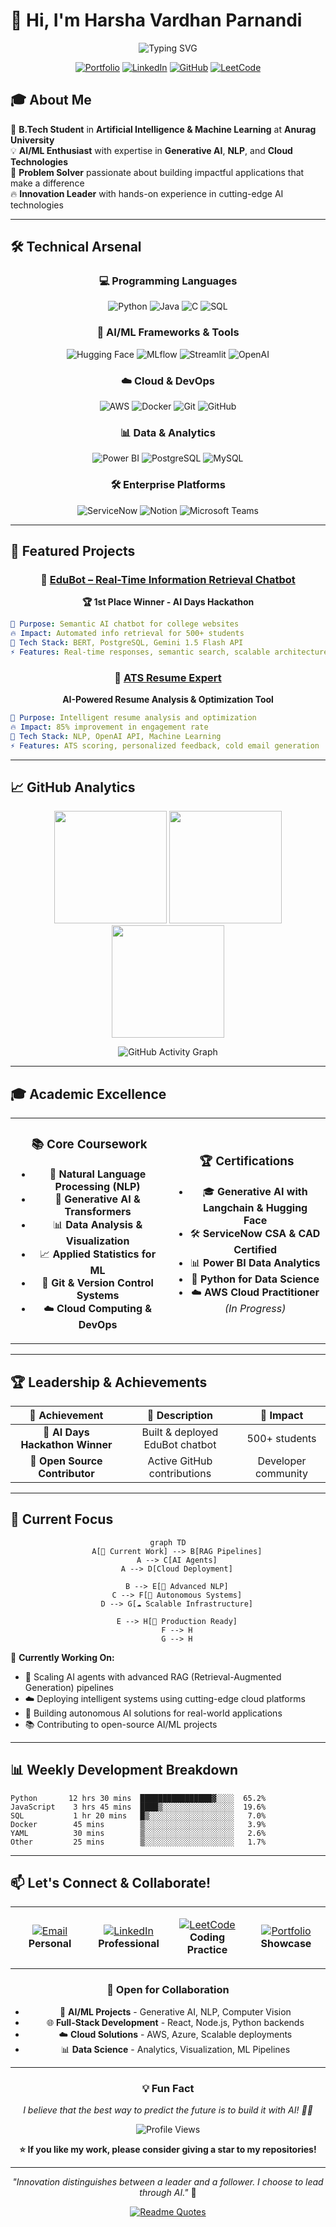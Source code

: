 # 👋 Hi, I'm Harsha Vardhan Parnandi

<div align="center">

![Typing SVG](https://readme-typing-svg.herokuapp.com?font=Fira+Code&duration=3000&pause=1000&color=2563EB&center=true&vCenter=true&multiline=true&width=600&height=100&lines=AI%2FML+Engineering+Student;Building+Next-Gen+AI+Solutions;Passionate+about+Generative+AI+%26+NLP)

[![Portfolio](https://img.shields.io/badge/Portfolio-harshajustin.me-2563EB?style=for-the-badge&logo=google-chrome&logoColor=white)](https://harshajustin.me)
[![LinkedIn](https://img.shields.io/badge/LinkedIn-Connect-0077B5?style=for-the-badge&logo=linkedin&logoColor=white)](https://www.linkedin.com/in/harshavardhanuparnandi/)
[![GitHub](https://img.shields.io/badge/GitHub-Follow-181717?style=for-the-badge&logo=github&logoColor=white)](https://github.com/harshajustin)
[![LeetCode](https://img.shields.io/badge/LeetCode-Solve-FFA116?style=for-the-badge&logo=leetcode&logoColor=white)](https://leetcode.com/u/22eg107a47/)

</div>

## 🎓 About Me

🚀 **B.Tech Student** in **Artificial Intelligence & Machine Learning** at **Anurag University**  
💡 **AI/ML Enthusiast** with expertise in **Generative AI**, **NLP**, and **Cloud Technologies**  
🌟 **Problem Solver** passionate about building impactful applications that make a difference  
🔥 **Innovation Leader** with hands-on experience in cutting-edge AI technologies  

---

## 🛠️ Technical Arsenal

<div align="center">

### 💻 Programming Languages
![Python](https://img.shields.io/badge/Python-3776AB?style=for-the-badge&logo=python&logoColor=white)
![Java](https://img.shields.io/badge/Java-ED8B00?style=for-the-badge&logo=oracle&logoColor=white)
![C](https://img.shields.io/badge/C-00599C?style=for-the-badge&logo=c&logoColor=white)
![SQL](https://img.shields.io/badge/SQL-4479A1?style=for-the-badge&logo=mysql&logoColor=white)

### 🤖 AI/ML Frameworks & Tools
![Hugging Face](https://img.shields.io/badge/🤗_Hugging_Face-FFD21E?style=for-the-badge)
![MLflow](https://img.shields.io/badge/MLflow-0194E2?style=for-the-badge&logo=mlflow&logoColor=white)
![Streamlit](https://img.shields.io/badge/Streamlit-FF4B4B?style=for-the-badge&logo=streamlit&logoColor=white)
![OpenAI](https://img.shields.io/badge/OpenAI-412991?style=for-the-badge&logo=openai&logoColor=white)

### ☁️ Cloud & DevOps
![AWS](https://img.shields.io/badge/AWS-232F3E?style=for-the-badge&logo=amazon-aws&logoColor=white)
![Docker](https://img.shields.io/badge/Docker-2496ED?style=for-the-badge&logo=docker&logoColor=white)
![Git](https://img.shields.io/badge/Git-F05032?style=for-the-badge&logo=git&logoColor=white)
![GitHub](https://img.shields.io/badge/GitHub-181717?style=for-the-badge&logo=github&logoColor=white)

### 📊 Data & Analytics
![Power BI](https://img.shields.io/badge/Power_BI-F2C811?style=for-the-badge&logo=powerbi&logoColor=black)
![PostgreSQL](https://img.shields.io/badge/PostgreSQL-336791?style=for-the-badge&logo=postgresql&logoColor=white)
![MySQL](https://img.shields.io/badge/MySQL-4479A1?style=for-the-badge&logo=mysql&logoColor=white)

### 🛠️ Enterprise Platforms
![ServiceNow](https://img.shields.io/badge/ServiceNow-62D84E?style=for-the-badge&logo=servicenow&logoColor=white)
![Notion](https://img.shields.io/badge/Notion-000000?style=for-the-badge&logo=notion&logoColor=white)
![Microsoft Teams](https://img.shields.io/badge/Microsoft_Teams-6264A7?style=for-the-badge&logo=microsoft-teams&logoColor=white)

</div>

---

## 🚀 Featured Projects

<div align="center">

### 🤖 [EduBot – Real-Time Information Retrieval Chatbot](https://github.com/7FD-Visionova/Edubot)
**🏆 1st Place Winner - AI Days Hackathon**

</div>

```yaml
🎯 Purpose: Semantic AI chatbot for college websites
🔥 Impact: Automated info retrieval for 500+ students
🧠 Tech Stack: BERT, PostgreSQL, Gemini 1.5 Flash API
⚡ Features: Real-time responses, semantic search, scalable architecture
```

<div align="center">

### 📝 [ATS Resume Expert](https://github.com/harshajustin/ATS-Resume-Expert)
**AI-Powered Resume Analysis & Optimization Tool**

</div>

```yaml
🎯 Purpose: Intelligent resume analysis and optimization
🔥 Impact: 85% improvement in engagement rate
🧠 Tech Stack: NLP, OpenAI API, Machine Learning
⚡ Features: ATS scoring, personalized feedback, cold email generation
```

---

## 📈 GitHub Analytics

<div align="center">

<img height="180em" src="https://github-readme-stats.vercel.app/api?username=harshajustin&show_icons=true&theme=dark&border_radius=12&bg_color=0D1117&title_color=3B82F6&text_color=E2E8F0&icon_color=3B82F6&border_color=334155" />
<img height="180em" src="https://github-readme-stats.vercel.app/api/top-langs/?username=harshajustin&layout=compact&theme=dark&border_radius=12&bg_color=0D1117&title_color=3B82F6&text_color=E2E8F0&border_color=334155&langs_count=8" />

<img height="180em" src="https://streak-stats.demolab.com/?user=harshajustin&theme=dark&border_radius=12&background=0D1117&border=334155&stroke=3B82F6&ring=3B82F6&fire=F59E0B&currStreakLabel=E2E8F0&sideLabels=E2E8F0&currStreakNum=3B82F6&sideNums=3B82F6&dates=94A3B8" />

![GitHub Activity Graph](https://github-readme-activity-graph.vercel.app/graph?username=harshajustin&theme=github-compact&bg_color=0D1117&color=3B82F6&line=3B82F6&point=E2E8F0&area=true&hide_border=true)

</div>

---

## 🎓 Academic Excellence

<table align="center">
<tr>
<td align="center" width="50%">

### 📚 Core Coursework
- 🧠 **Natural Language Processing (NLP)**
- 🤖 **Generative AI & Transformers**
- 📊 **Data Analysis & Visualization**
- 📈 **Applied Statistics for ML**
- 🔧 **Git & Version Control Systems**
- ☁️ **Cloud Computing & DevOps**

</td>
<td align="center" width="50%">

### 🏆 Certifications
- 🎓 **Generative AI with Langchain & Hugging Face**
- 🛠️ **ServiceNow CSA & CAD Certified**
- 📊 **Power BI Data Analytics**
- 🐍 **Python for Data Science**
- ☁️ **AWS Cloud Practitioner** *(In Progress)*

</td>
</tr>
</table>

---

## 🏆 Leadership & Achievements

<div align="center">

| 🏅 Achievement | 📝 Description | 👥 Impact |
|:-------------:|:-------------:|:---------:|
| 🥇 **AI Days Hackathon Winner** | Built & deployed EduBot chatbot | 500+ students |
| 🎯 **Open Source Contributor** | Active GitHub contributions | Developer community |

</div>

---

## 🔬 Current Focus

<div align="center">

```mermaid
graph TD
    A[🔭 Current Work] --> B[RAG Pipelines]
    A --> C[AI Agents]
    A --> D[Cloud Deployment]
    
    B --> E[🧠 Advanced NLP]
    C --> F[🤖 Autonomous Systems]
    D --> G[☁️ Scalable Infrastructure]
    
    E --> H[🚀 Production Ready]
    F --> H
    G --> H
```

</div>

🔭 **Currently Working On:**
- 🧠 Scaling AI agents with advanced RAG (Retrieval-Augmented Generation) pipelines
- ☁️ Deploying intelligent systems using cutting-edge cloud platforms
- 🤖 Building autonomous AI solutions for real-world applications
- 📚 Contributing to open-source AI/ML projects

---

## 📊 Weekly Development Breakdown

<!--START_SECTION:waka-->
```text
Python       12 hrs 30 mins  ████████████████▓░░░░  65.2%
JavaScript    3 hrs 45 mins  ████▒░░░░░░░░░░░░░░░░  19.6%
SQL           1 hr 20 mins   █▒░░░░░░░░░░░░░░░░░░░   7.0%
Docker        45 mins        ▒░░░░░░░░░░░░░░░░░░░░   3.9%
YAML          30 mins        ▒░░░░░░░░░░░░░░░░░░░░   2.6%
Other         25 mins        ▒░░░░░░░░░░░░░░░░░░░░   1.7%
```
<!--END_SECTION:waka-->

---

## 📫 Let's Connect & Collaborate!

<div align="center">

<table>
<tr>
<td align="center" width="25%">

[![Email](https://img.shields.io/badge/Email-D14836?style=for-the-badge&logo=gmail&logoColor=white)](mailto:harshajustin2@gmail.com)
**Personal**

</td>
<td align="center" width="25%">

[![LinkedIn](https://img.shields.io/badge/LinkedIn-0077B5?style=for-the-badge&logo=linkedin&logoColor=white)](https://www.linkedin.com/in/harshavardhanuparnandi/)
**Professional**

</td>
<td align="center" width="25%">

[![LeetCode](https://img.shields.io/badge/LeetCode-FFA116?style=for-the-badge&logo=leetcode&logoColor=white)](https://leetcode.com/u/22eg107a47/)
**Coding Practice**

</td>
<td align="center" width="25%">

[![Portfolio](https://img.shields.io/badge/Portfolio-FF5722?style=for-the-badge&logo=google-chrome&logoColor=white)](https://harshajustin.me)
**Showcase**

</td>
</tr>
</table>

### 🤝 Open for Collaboration
- 🚀 **AI/ML Projects** - Generative AI, NLP, Computer Vision
- 🌐 **Full-Stack Development** - React, Node.js, Python backends
- ☁️ **Cloud Solutions** - AWS, Azure, Scalable deployments
- 📊 **Data Science** - Analytics, Visualization, ML Pipelines

</div>

---

<div align="center">

### 💡 Fun Fact
*I believe that the best way to predict the future is to build it with AI! 🤖✨*

![Profile Views](https://komarev.com/ghpvc/?username=harshajustin&color=2563EB&style=for-the-badge&label=PROFILE+VIEWS)

**⭐ If you like my work, please consider giving a star to my repositories!**

</div>

---

<div align="center">

*"Innovation distinguishes between a leader and a follower. I choose to lead through AI."* 🚀

[![Readme Quotes](https://quotes-github-readme.vercel.app/api?type=horizontal&theme=dark)](https://github.com/piyushsuthar/github-readme-quotes)

</div>

